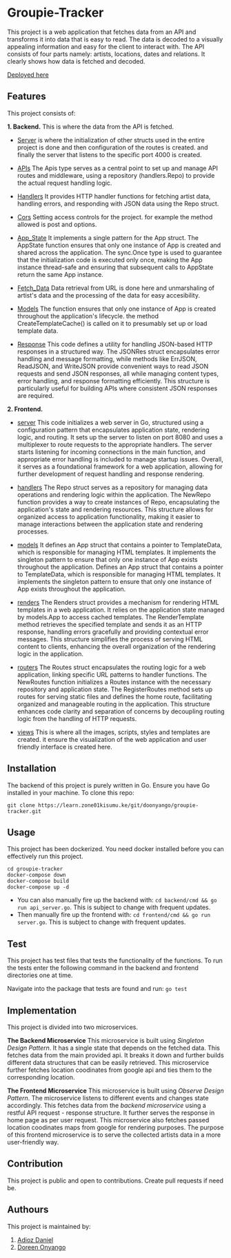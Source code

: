 # Groupie-Tracker

This project is a web application that fetches data from an API and transforms it into data that is easy to read. The data is decoded to a visually appealing information and easy for the client to interact with. The API consists of four parts namely: artists, locations, dates and relations. It clearly shows how data is fetched and decoded.

[Deployed here](https://groupie-tracker-artists.up.railway.app)

## Features

This project consists of:

**1. Backend.**
This is where the data from the API is fetched.

- [Server](https://github.com/Doreen-Onyango/groupie-tracker/blob/main/backend/cmd/api_server.go) is where the initialization of other structs used in the entire project is done and then configuration of the routes is created. and finally the server that listens to the specific port 4000 is created.

- [APIs](https://github.com/Doreen-Onyango/groupie-tracker/blob/main/backend/internals/apis/apis.go) The Apis type serves as a central point to set up and manage API routes and middleware, using a repository (handlers.Repo) to provide the actual request handling logic.

- [Handlers](https://github.com/Doreen-Onyango/groupie-tracker/blob/main/backend/internals/handlers/handlers.go) It provides HTTP handler functions for fetching artist data, handling errors, and responding with JSON data using the Repo struct.

- [Cors](https://github.com/Doreen-Onyango/groupie-tracker/blob/main/backend/internals/middlewares/cors.go) Setting access controls for the project. for example the method allowed is post and options.

- [App_State](https://github.com/Doreen-Onyango/groupie-tracker/blob/main/backend/internals/models/app_state.go) It implements a single pattern for the App struct. The AppState function ensures that only one instance of App is created and shared across the application. The sync.Once type is used to guarantee that the initialization code is executed only once, making the App instance thread-safe and ensuring that subsequent calls to AppState return the same App instance.

- [Fetch_Data](https://github.com/Doreen-Onyango/groupie-tracker/blob/main/backend/internals/models/fetch_data.go) Data retrieval from URL is done here and unmarshaling of artist's data and the processing of the data for easy accesibility.

- [Models](https://github.com/Doreen-Onyango/groupie-tracker/blob/main/backend/internals/models/models.go) The function ensures that only one instance of App is created throughout the application's lifecycle. the method CreateTemplateCache() is called on it to presumably set up or load template data.

- [Response](https://github.com/Doreen-Onyango/groupie-tracker/blob/main/backend/internals/responses/response.go) This code defines a utility for handling JSON-based HTTP responses in a structured way. The JSONRes struct encapsulates error handling and message formatting, while methods like ErrJSON, ReadJSON, and WriteJSON provide convenient ways to read JSON requests and send JSON responses, all while managing content types, error handling, and response formatting efficiently. This structure is particularly useful for building APIs where consistent JSON responses are required.

**2. Frontend.**

- [server](https://github.com/Doreen-Onyango/groupie-tracker/blob/main/frontend/cmd/server.go) This code initializes a web server in Go, structured using a configuration pattern that encapsulates application state, rendering logic, and routing. It sets up the server to listen on port 8080 and uses a multiplexer to route requests to the appropriate handlers. The server starts listening for incoming connections in the main function, and appropriate error handling is included to manage startup issues. Overall, it serves as a foundational framework for a web application, allowing for further development of request handling and response rendering.

- [handlers](https://github.com/Doreen-Onyango/groupie-tracker/tree/main/frontend/internals/handlers) The Repo struct serves as a repository for managing data operations and rendering logic within the application. The NewRepo function provides a way to create instances of Repo, encapsulating the application's state and rendering resources. This structure allows for organized access to application functionality, making it easier to manage interactions between the application state and rendering processes.

- [models](https://github.com/Doreen-Onyango/groupie-tracker/tree/main/frontend/internals/models) It defines an App struct that contains a pointer to TemplateData, which is responsible for managing HTML templates. It implements the singleton pattern to ensure that only one instance of App exists throughout the application. Defines an App struct that contains a pointer to TemplateData, which is responsible for managing HTML templates. It implements the singleton pattern to ensure that only one instance of App exists throughout the application.

- [renders](https://github.com/Doreen-Onyango/groupie-tracker/tree/main/frontend/internals/renders) The Renders struct provides a mechanism for rendering HTML templates in a web application. It relies on the application state managed by models.App to access cached templates. The RenderTemplate method retrieves the specified template and sends it as an HTTP response, handling errors gracefully and providing contextual error messages. This structure simplifies the process of serving HTML content to clients, enhancing the overall organization of the rendering logic in the application.

- [routers](https://github.com/Doreen-Onyango/groupie-tracker/tree/main/frontend/internals/routers) The Routes struct encapsulates the routing logic for a web application, linking specific URL patterns to handler functions. The NewRoutes function initializes a Routes instance with the necessary repository and application state. The RegisterRoutes method sets up routes for serving static files and defines the home route, facilitating organized and manageable routing in the application. This structure enhances code clarity and separation of concerns by decoupling routing logic from the handling of HTTP requests.

- [views](https://github.com/Doreen-Onyango/groupie-tracker/tree/main/frontend/views) This is where all the images, scripts, styles and templates are created. it ensure the visualization of the web application and user friendly interface is created here.

## Installation

The backend of this project is purely written in Go. Ensure you have Go installed in your machine. To clone this repo:

`git clone https://learn.zone01kisumu.ke/git/doonyango/groupie-tracker.git`

## Usage

This project has been dockerized. You need docker installed before you can effectively run this project.

```Sh
cd groupie-tracker
docker-compose down
docker-compose build
docker-compose up -d
```

- You can also manually fire up the backend with: `cd backend/cmd && go run api_server.go`. This is subject to change with frequent updates.
- Then manually fire up the frontend with: `cd frontend/cmd && go run server.go`. This is subject to change with frequent updates.

## Test

This project has test files that tests the functionality of the functions. To run the tests enter the following command in the backend and frontend directories one at time.

Navigate into the package that tests are found and run: `go test`

## Implementation

This project is divided into two microservices.

**The Backend Microservice**
This microservice is built using _Singleton Design Pattern_. It has a single state that depends on the fetched data.
This fetches data from the main provided api. It breaks it down and further builds different data structures that can be easily retrieved.
This microservice further fetches location coodinates from google api and ties them to the corresponding location.

**The Frontend Microservice**
This microservice is built using _Observe Design Pattern_. The microservice listens to different events and changes state accordingly.
This fetches data from the _backend microservice_ using a restful API request - response structure.
It further serves the response in home page as per user request.
This microservice also fetches passed location coodinates maps from google for rendering purposes.
The purpose of this frontend microservice is to serve the collected artists data in a more user-friendly way.

## Contribution

This project is public and open to contributions. Create pull requests if need be.

## Authours

This project is maintained by:

1. [Adioz Daniel](https://github.com/Adiozdaniel)
2. [Doreen Onyango](https://github.com/Doreen-Onyango)
